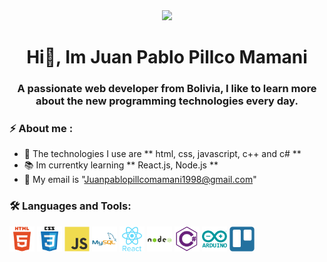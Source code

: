 <div id="header" align="center">
<img src="https://media.giphy.com/media/ZVik7pBtu9dNS/giphy.gif" width="400"/>
  <h1 align="center"> Hi👋, Im Juan Pablo Pillco Mamani</h1>
  <h3 align+"center"> A passionate web developer from Bolivia, I like to learn more about the new programming technologies every day. </h3>
</div>

###  ⚡  About me :

- 📌 The technologies I use are ** html, css, javascript, c++ and c# **
- 📚 Im currentky learning ** React.js, Node.js **
- 📧 My email is "Juanpablopillcomamani1998@gmail.com"

<div align="left">
  <h3> 🛠️ Languages and Tools: </h3>
  <div>
    <img src="https://github.com/devicons/devicon/blob/master/icons/html5/html5-plain-wordmark.svg" width="40" height="40">
     <img src="https://github.com/devicons/devicon/blob/master/icons/css3/css3-original-wordmark.svg" width="40" height="40">
     <img src="https://github.com/devicons/devicon/blob/master/icons/javascript/javascript-original.svg" width="40" height="40">
     <img src="https://github.com/devicons/devicon/blob/master/icons/mysql/mysql-original-wordmark.svg" width="40" height="40">
     <img src="https://github.com/devicons/devicon/blob/master/icons/react/react-original-wordmark.svg" width="40" height="40">
    <img src="https://github.com/devicons/devicon/blob/master/icons/nodejs/nodejs-original-wordmark.svg" width="40" height="40">
    <img src="https://github.com/devicons/devicon/blob/master/icons/csharp/csharp-line.svg" width="40" height="40">
     <img src="https://github.com/devicons/devicon/blob/master/icons/arduino/arduino-original-wordmark.svg" width="40" height="40">
    <img src="https://github.com/devicons/devicon/blob/master/icons/trello/trello-plain.svg" width="40" height="40">

   
   </div>
</div>
